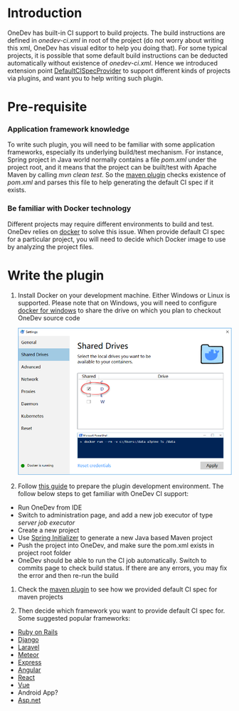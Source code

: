 # Introduction

OneDev has built-in CI support to build projects. The build instructions are defined in _onedev-ci.xml_ in root of the project (do not worry about writing this xml, OneDev has visual editor to help you doing that). For some typical projects, it is possible that some default build instructions can be deducted automatically without existence of _onedev-ci.xml_. Hence we introduced extension point [DefaultCISpecProvider](https://github.com/theonedev/onedev/blob/master/server-core/src/main/java/io/onedev/server/extensionpoint/DefaultCISpecProvider.java) to support different kinds of projects via plugins, and want you to help writing such plugin.

# Pre-requisite

### Application framework knowledge

To write such plugin, you will need to be familiar with some application frameworks, especially its underlying build/test mechanism. For instance, Spring project in Java world normally contains a file _pom.xml_ under the project root, and it means that the project can be built/test with Apache Maven by calling _mvn clean test_. So the [maven plugin](https://github.com/theonedev/onedev/tree/master/server-plugin/server-plugin-maven) checks existence of _pom.xml_ and parses this file to help generating the default CI spec if it exists.

### Be familiar with Docker technology

Different projects may require different environments to build and test. OneDev relies on [docker](https://www.docker.com/) to solve this issue. When provide default CI spec for a particular project, you will need to decide which Docker image to use by analyzing the project files. 

# Write the plugin

1. Install Docker on your development machine. Either Windows or Linux is supported. Please note that on Windows, you will need to configure [docker for windows](https://docs.docker.com/docker-for-windows) to share the drive on which you plan to checkout OneDev source code

   ![share-drive-with-docker](images/default-ci-spec-provider/share-drive-with-docker.png)
   
1. Follow [this guide](Develop-Built-In-Plugins) to prepare the plugin development environment. The follow below steps to get familiar with OneDev CI support:

  - Run OneDev from IDE
  - Switch to administration page, and add a new job executor of type _server job executor_
  - Create a new project
  - Use [Spring Initializer](https://start.spring.io/) to generate a new Java based Maven project
  - Push the project into OneDev, and make sure the pom.xml exists in project root folder
  - OneDev should be able to run the CI job automatically. Switch to commits page to check build status. If there are any errors, you may fix the error and then re-run the build
  
1. Check the [maven plugin](https://github.com/theonedev/onedev/tree/master/server-plugin/server-plugin-maven) to see how we provided default CI spec for maven projects

1. Then decide which framework you want to provide default CI spec for. Some suggested popular frameworks:

  - [Ruby on Rails](https://rubyonrails.org/)
  - [Django](https://www.djangoproject.com/)
  - [Laravel](https://laravel.com/)
  - [Meteor](https://www.meteor.com/)
  - [Express](https://expressjs.com/)
  - [Angular](https://angular.io/)
  - [React](https://reactjs.org/)
  - [Vue](https://vuejs.org/)
  - Android App?
  - [Asp.net](https://dotnet.microsoft.com/apps/aspnet)